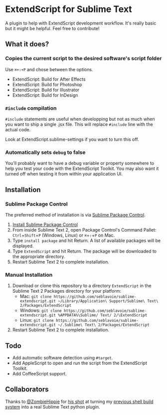 # ExtendScript for Sublime Text

A plugin to help with ExtendScript development workflow. It's really basic but it might be helpful. Feel free to contribute!

## What it does?

### Copies the current script to the desired software's script folder

Use `⌘+⇧+P` and chose between the options.

- ExtendScript: Build for After Effects
- ExtendScript: Build for Photoshop
- ExtendScript: Build for Illustrator
- ExtendScript: Build for InDesign

### `#include` compilation

`#include` statements are useful when developping but not as much when you want to ship a single .jsx file. This will replace `#include` line with the actual code.

Look at ExtendScript.sublime-settings if you want to turn this off.

### Automatically sets `debug` to false

You'll probably want to have a debug variable or property somewhere to help you test your code with the ExtendScript Toolkit. You may also want it turned off when testing it from within your application UI.

## Installation

### Sublime Package Control

The preferred method of installation is via [Sublime Package Control](http://wbond.net/sublime_packages/package_control).

1. [Install Sublime Package Control](http://wbond.net/sublime_packages/package_control/installation)
2. From inside Sublime Text 2, open Package Control's Command Pallet: `Ctrl`+`Shift`+`P` (Windows, Linux) or `⌘`+`⇧`+`P` on Mac.
3. Type `install package` and hit Return. A list of available packages will be displayed.
4. Type `ExtendScript` and hit Return. The package will be downloaded to the appropriate directory.
5. Restart Sublime Text 2 to complete installation.

### Manual Installation

1. Download or clone this repository to a directory `ExtendScript` in the Sublime Text 2 Packages directory for your platform:
    * Mac: `git clone https://github.com/seblavoie/sublime-extendscript.git ~/Library/Application\ Support/Sublime\ Text\ 2/Packages/ExtendScript`
    * Windows: `git clone https://github.com/seblavoie/sublime-extendscript.git %APPDATA%\Sublime/ Text/ 2/\ExtendScript`
    * Linux: `git clone https://github.com/seblavoie/sublime-extendscript.git ~/.Sublime\ Text\ 2/Packages/ExtendScript`
2. Restart Sublime Text 2 to complete installation.

## Todo

- Add automatic software detection using `#target`.
- Add AppleScript to open and run the script from the ExtendScript Toolkit.
- Add CoffeeScript support.

## Collaborators

Thanks to [@ZombieHippie](https://github.com/ZombieHippie) for [his shot](https://github.com/ZombieHippie/sublime-text-2-ExtendScript) at turning my [previous shell build system](https://github.com/seblavoie/After-Effects-Scripting-Sublime-Text-Package) into a real Sublime Text python plugin.
